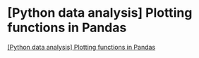 # [Python data analysis] Plotting functions in Pandas
[[Python data analysis] Plotting functions in Pandas](https://aiwithcloud.com/2022/09/16/python_data_analysis_plotting_functions_in_pandas/)